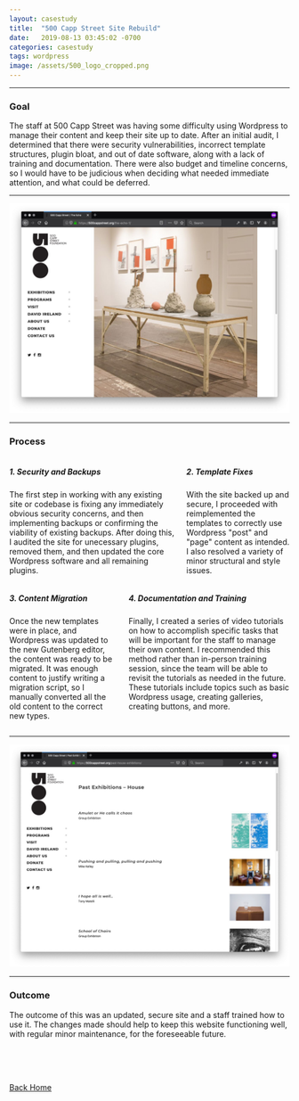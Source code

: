 ```yaml
---
layout: casestudy
title:  "500 Capp Street Site Rebuild"
date:   2019-08-13 03:45:02 -0700
categories: casestudy
tags: wordpress
image: /assets/500_logo_cropped.png
---
```


---

<h3 class="is-size-6 is-uppercase">Goal </h3>

The staff at 500 Capp Street was having some difficulty using Wordpress to manage their content and keep their site up to date. After an initial audit, I determined that there were security vulnerabilities, incorrect template structures, plugin bloat, and out of date software, along with a lack of training and documentation. There were also budget and timeline concerns, so I would have to be judicious when deciding what needed immediate attention, and what could be deferred.

---

![linkbot diagram](/assets/500-capp-street-exhibition.jpg)

---

<h3 class="is-size-6 is-uppercase">Process</h3>

<div class="columns">
  <div class="column">
    <h5 class="subtitle">1. Security and Backups</h5>
    <p>The first step in working with any existing site or codebase is fixing any immediately obvious security concerns, and then implementing backups or confirming the viability of existing backups. After doing this, I audited the site for unecessary plugins, removed them, and then updated the core Wordpress software and all remaining plugins.</p>
  </div>
  <div class="column">
    <h5 class="subtitle">2. Template Fixes</h5>
    <p>With the site backed up and secure, I proceeded with reimplemented the templates to correctly use Wordpress "post" and "page" content as intended. I also resolved a variety of minor structural and style issues.</p>
  </div>
</div>
<div class="columns">
  <div class="column">
    <h5 class="subtitle">3. Content Migration</h5>
    <p>Once the new templates were in place, and Wordpress was updated to the new Gutenberg editor, the content was ready to be migrated. It was enough content to justify writing a migration script, so I manually converted all the old content to the correct new types.</p>
  </div>
  <div class="column">
    <h5 class="subtitle">4. Documentation and Training</h5>
    <p>Finally, I created a series of video tutorials on how to accomplish specific tasks that will be important for the staff to manage their own content. I recommended this method rather than in-person training session, since the team will be able to revisit the tutorials as needed in the future. These tutorials include topics such as basic Wordpress usage, creating galleries, creating buttons, and more.</p>
  </div>
</div>

---

![linkbot diagram](/assets/500-capp-street-exh-list.jpg)

---





<h3 class="is-size-6 is-uppercase">Outcome</h3>

<p>The outcome of this was an updated, secure site and a staff trained how to use it. The changes made should help to keep this website functioning well, with regular minor maintenance, for the foreseeable future.</p>
<br /><br /><br />
<p><a href="/" class="button is-link">Back Home</a></p>